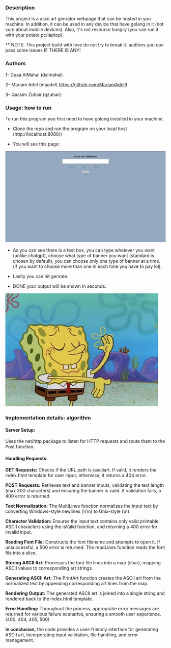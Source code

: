 ### Description

This project is a ascii art genrator webpage that can be hosted in you machine. In addition, it can be used in any device that have golang in it (not sure about mobile devices). Also, it's not resource hungry (you can run it with your potato pc/laptop).

\*\* NOTE: This project build with love do not try to break it. auditors you can pass some issues IF THERE IS ANY!

### Authors

1- Duaa AlMahal (dalmahal)

2- Mariam Adel (maadel) https://github.com/MariamAdel9

3- Qassim Zuhair (qzuhair)

### Usage: how to run

To run this program you first need to have golang installed in your machine.

- Clone the repo and run the program on your local host (http://localhost:8080/)

- You will see this page:

![](images/image.png)

- As you can see there is a text box, you can type whatever you want (unlike chatgpt), choose what type of banner you want (standard is chosen by default), you can choose only one type of banner at a time. (if you want to choose more than one in each time you have to pay lol).

- Lastly you can hit genrate.

- DONE your output will be shown in seconds.

![](images/giphy.webp)

### Implementation details: algorithm

#### Server Setup:

Uses the net/http package to listen for HTTP requests and route them to the Post function.

#### Handling Requests:

**GET Requests:** Checks if the URL path is /asciiart. If valid, it renders the index.html template for user input; otherwise, it returns a 404 error.

**POST Requests:** Retrieves text and banner inputs, validating the text length (max 300 characters) and ensuring the banner is valid. If validation fails, a 400 error is returned.

**Text Normalization:** The MultiLines function normalizes the input text by converting Windows-style newlines (\r\n) to Unix-style (\n).

**Character Validation:** Ensures the input text contains only valid printable ASCII characters using the isValid function, and returning a 400 error for invalid input.

**Reading Font File:** Constructs the font filename and attempts to open it. If unsuccessful, a 500 error is returned. The readLines function reads the font file into a slice.

**Storing ASCII Art:** Processes the font file lines into a map (char), mapping ASCII values to corresponding art strings.

**Generating ASCII Art:** The PrintArt function creates the ASCII art from the normalized text by appending corresponding art lines from the map.

**Rendering Output:** The generated ASCII art is joined into a single string and rendered back to the index.html template.

**Error Handling:** Throughout the process, appropriate error messages are returned for various failure scenarios, ensuring a smooth user experience. (400, 404, 405, 500)

**In conclusion,** the code provides a user-friendly interface for generating ASCII art, incorporating input validation, file handling, and error management.
